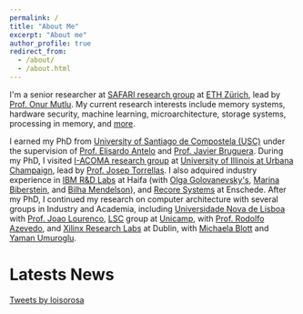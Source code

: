 ```yaml
---
permalink: /
title: "About Me"
excerpt: "About me"
author_profile: true
redirect_from: 
  - /about/
  - /about.html
---
```

I'm a senior researcher at [SAFARI research group](https://safari.ethz.ch) at [ETH Zürich](https://ethz.ch/een.html), lead by [Prof. Onur Mutlu](https://people.inf.ethz.ch/omutlu). My current research interests include  memory systems, hardware security, machine learning, microarchitecture, storage systems, processing in memory, and [more](https://scholar.google.com/citations?user=MzblxxcAAAAJ&hl=en&authuser=1).

I earned my PhD from [University of Santiago de Compostela (USC)](https://www.usc.es) under the supervision of [Prof. Elisardo Antelo](https://www.researchgate.net/profile/Elisardo_Antelo) and [Prof. Javier Bruguera](https://www.researchgate.net/profile/Javier_Bruguera). During my PhD, I visited [I-ACOMA research group](http://iacoma.cs.uiuc.edu/) at [University of Illinois at Urbana Champaign](https://uiuc.edu), lead by [Prof. Josep Torrellas](http://iacoma.cs.uiuc.edu/josep/torrellas.html). I also adquired industry experience in [IBM R&D Labs](https://www.research.ibm.com/labs/haifa/) at Haifa (with [Olga Golovanevsky's](https://www.researchgate.net/scientific-contributions/Olga-Golovanevsky-2028453878), [Marina Biberstein](https://dblp.org/pid/44/5270.html), and [Bilha Mendelson](https://dblp.org/pid/71/2760.html)), and [Recore Systems](https://www.design-reuse.com/news/35332/recore-systems-ip-european-multi-core-space-processor.html) at Enschede. After my PhD, I continued my research on computer architecture with several groups in Industry and Academia, including [Universidade Nova de Lisboa](https://www.unl.pt) with [Prof. Joao Lourenco](https://docentes.fct.unl.pt/joao-lourenco), [LSC](https://lsc.ic.unicamp.br/) group at [Unicamp](https://www.unicamp.br/unicamp/), with [Prof. Rodolfo Azevedo](https://ic.unicamp.br/en/~rodolfo/), and [Xilinx Research Labs](https://www.xilinx.com/about/research-labs.html) at Dublin, with [Michaela Blott](https://www.researchgate.net/profile/Michaela_Blott) and [Yaman Umuroglu](https://www.researchgate.net/profile/Yaman_Umuroglu).


Latests News
======
<a class="twitter-timeline" href="https://twitter.com/loisorosa?ref_src=twsrc%5Etfw">Tweets by loisorosa</a> <script async src="https://platform.twitter.com/widgets.js" charset="utf-8"></script>
